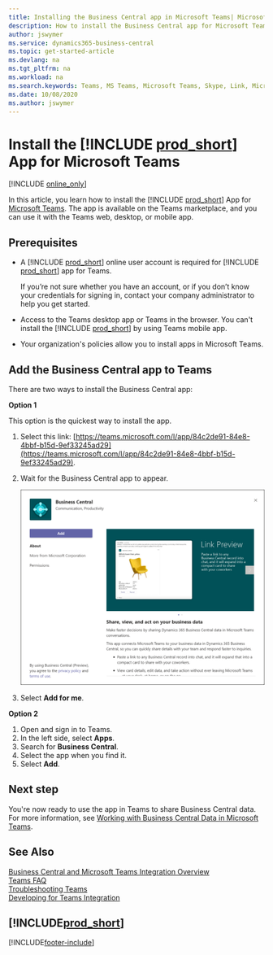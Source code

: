 ```yaml
---
title: Installing the Business Central app in Microsoft Teams| Microsoft Docs
description: How to install the Business Central app for Microsoft Teams.
author: jswymer
ms.service: dynamics365-business-central
ms.topic: get-started-article
ms.devlang: na
ms.tgt_pltfrm: na
ms.workload: na
ms.search.keywords: Teams, MS Teams, Microsoft Teams, Skype, Link, Microsoft 365, collaborate, collaboration, teamwork
ms.date: 10/08/2020
ms.author: jswymer
---
```


# Install the [!INCLUDE [prod_short](includes/prod_short.md)] App for Microsoft Teams

[!INCLUDE [online_only](includes/online_only.md)]

In this article, you learn how to install the [!INCLUDE [prod_short](includes/prod_short.md)] App for [Microsoft Teams](https://www.microsoft.com/en-us/microsoft-365/microsoft-teams). The app is available on the Teams marketplace, and you can use it with the Teams web, desktop, or mobile app.

## Prerequisites

- A [!INCLUDE [prod_short](includes/prod_short.md)] online user account is required for [!INCLUDE [prod_short](includes/prod_short.md)] app for Teams.

    If you’re not sure whether you have an account, or if you don’t know your credentials for signing in, contact your company administrator to help you get started.

- Access to the Teams desktop app or Teams in the browser. You can't install the [!INCLUDE [prod_short](includes/prod_short.md)] by using Teams mobile app.

- Your organization's policies allow you to install apps in Microsoft Teams.

## Add the Business Central app to Teams

There are two ways to install the Business Central app:

**Option 1**

This option is the quickest way to install the app.

1. Select this link: [https://teams.microsoft.com/l/app/84c2de91-84e8-4bbf-b15d-9ef33245ad29](https://teams.microsoft.com/l/app/84c2de91-84e8-4bbf-b15d-9ef33245ad29).

2. Wait for the Business Central app to appear.

    ![Install Business Central app in Teams](media/teams-install-app.png)

3. Select **Add for me**.

**Option 2**

1. Open and sign in to Teams.
2. In the left side, select **Apps**.
3. Search for **Business Central**.
4. Select the app when you find it.
5. Select **Add**.

## Next step

You're now ready to use the app in Teams to share Business Central data. For more information, see [Working with Business Central Data in Microsoft Teams](across-working-with-teams.md).

## See Also

[Business Central and Microsoft Teams Integration Overview](across-teams-overview.md)  
[Teams FAQ](teams-faq.md)  
[Troubleshooting Teams](admin-teams-troubleshooting.md)  
[Developing for Teams Integration](/dynamics365/business-central/dev-itpro/developer/devenv-develop-for-teams)  

## [!INCLUDE[prod_short](includes/free_trial_md.md)]  


[!INCLUDE[footer-include](includes/footer-banner.md)]